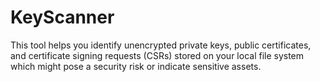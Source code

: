 # KeyScanner
This tool helps you identify unencrypted private keys, public certificates, and certificate signing requests (CSRs) stored on your local file system which might pose a security risk or indicate sensitive assets.
